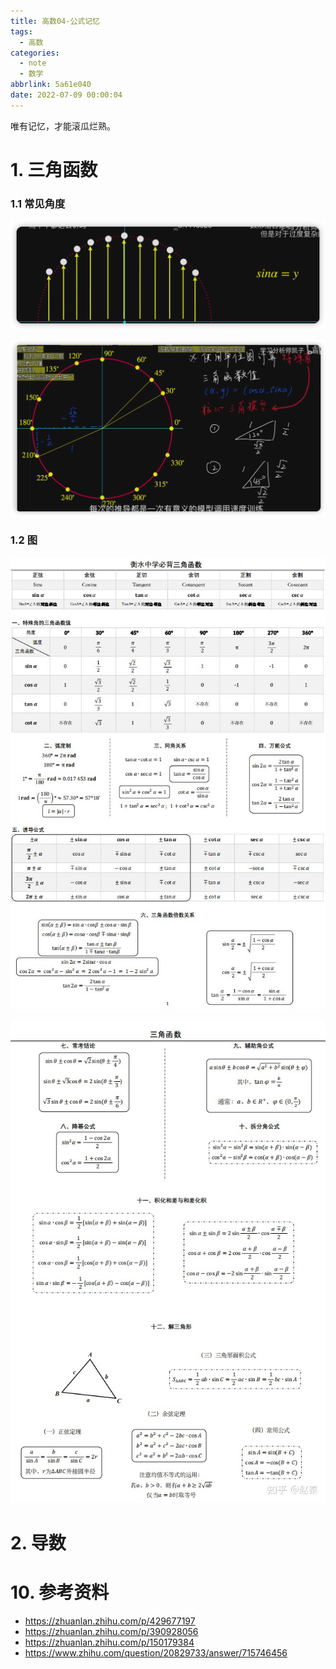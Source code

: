 ```yaml
---
title: 高数04-公式记忆
tags:
  - 高数
categories:
  - note
  - 数学
abbrlink: 5a61e040
date: 2022-07-09 00:00:04
---
```


唯有记忆，才能滚瓜烂熟。

<!-- more -->

# 1. 三角函数

### 1.1 常见角度

![image-20220730221642728](%E9%AB%98%E6%95%B004-%E5%85%AC%E5%BC%8F%E8%AE%B0%E5%BF%86/image-20220730221642728.png)

![image-20220730222356484](%E9%AB%98%E6%95%B004-%E5%85%AC%E5%BC%8F%E8%AE%B0%E5%BF%86/image-20220730222356484.png)

### 1.2 图

![1](高数04-公式记忆/1.jpg)

![2](高数04-公式记忆/2.jpg)

# 2. 导数





# 10. 参考资料

+ https://zhuanlan.zhihu.com/p/429677197
+ https://zhuanlan.zhihu.com/p/390928056
+ https://zhuanlan.zhihu.com/p/150179384
+ https://www.zhihu.com/question/20829733/answer/715746456





